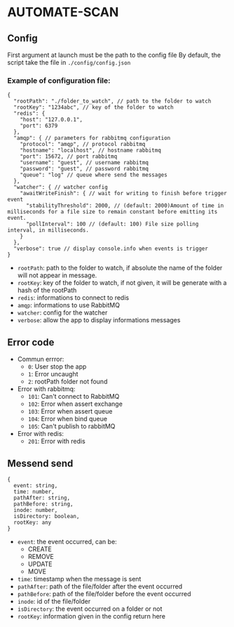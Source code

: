 # AUTOMATE-SCAN

## Config

First argument at launch must be the path to the config file
By default, the script take the file in `./config/config.json`

### Example of configuration file:

```
{
  "rootPath": "./folder_to_watch", // path to the folder to watch
  "rootKey": "1234abc", // key of the folder to watch
  "redis": {
    "host": "127.0.0.1",
    "port": 6379
  },
  "amqp": { // parameters for rabbitmq configuration
    "protocol": "amqp", // protocol rabbitmq
    "hostname": "localhost", // hostname rabbitmq
    "port": 15672, // port rabbitmq
    "username": "guest", // username rabbitmq
    "password": "guest", // password rabbitmq
    "queue": "log" // queue where send the messages
  },
  "watcher": { // watcher config
    "awaitWriteFinish": { // wait for writing to finish before trigger event
      "stabilityThreshold": 2000, // (default: 2000)Amount of time in milliseconds for a file size to remain constant before emitting its event.
      "pollInterval": 100 // (default: 100) File size polling interval, in milliseconds.
    }
  },
  "verbose": true // display console.info when events is trigger
}
```

- `rootPath`: path to the folder to watch, if absolute the name of the folder will not appear in message.
- `rootKey`: key of the folder to watch, if not given, it will be generate with a hash of the rootPath
- `redis`: informations to connect to redis
- `amqp`: informations to use RabbitMQ
- `watcher`: config for the watcher
- `verbose`: allow the app to display informations messages

## Error code
- Commun errror:
  - `0`: User stop the app
  - `1`: Error uncaught
  - `2`: rootPath folder not found
- Error with rabbitmq:
  - `101`: Can't connect to RabbitMQ
  - `102`: Error when assert exchange
  - `103`: Error when assert queue
  - `104`: Error when bind queue
  - `105`: Can't publish to rabbitMQ
- Error with redis:
  - `201`: Error with redis

## Messend send

```
{
  event: string,
  time: number,
  pathAfter: string,
  pathBefore: string,
  inode: number,
  isDirectory: boolean,
  rootKey: any
}
```

- `event`: the event occurred, can be:
  - CREATE
  - REMOVE
  - UPDATE
  - MOVE
- `time`: timestamp when the message is sent
- `pathAfter`: path of the file/folder after the event occurred
- `pathBefore`: path of the file/folder before the event occurred
- `inode`: id of the file/folder
- `isDirectory`: the event occurred on a folder or not
- `rootKey`: information given in the config return here